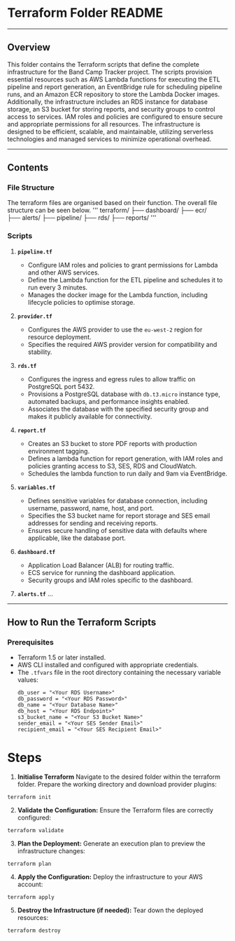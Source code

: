 # **Terraform Folder README**

---

## **Overview**

This folder contains the Terraform scripts that define the complete infrastructure for the Band Camp Tracker project. The scripts provision essential resources such as AWS Lambda functions for executing the ETL pipeline and report generation, an EventBridge rule for scheduling pipeline runs, and an Amazon ECR repository to store the Lambda Docker images. Additionally, the infrastructure includes an RDS instance for database storage, an S3 bucket for storing reports, and security groups to control access to services. IAM roles and policies are configured to ensure secure and appropriate permissions for all resources. The infrastructure is designed to be efficient, scalable, and maintainable, utilizing serverless technologies and managed services to minimize operational overhead.

---

## **Contents**

### **File Structure**
The terraform files are organised based on their function. The overall file structure can be seen below.
'''
terraform/ 
    ├── dashboard/ 
    ├── ecr/  
    ├── alerts/
    ├── pipeline/
    ├── rds/
    ├── reports/
'''

### **Scripts**
1. **`pipeline.tf`**
    - Configure IAM roles and policies to grant permissions for Lambda and other AWS services.
    - Define the Lambda function for the ETL pipeline and schedules it to run every 3 minutes.
    - Manages the docker image for the Lambda function, including lifecycle policies to optimise storage.

2. **`provider.tf`**
    - Configures the AWS provider to use the `eu-west-2` region for resource deployment.
    - Specifies the required AWS provider version for compatibility and stability.

3. **`rds.tf`**
    - Configures the ingress and egress rules to allow traffic on PostgreSQL port 5432.
    - Provisions a PostgreSQL database with `db.t3.micro` instance type, automated backups, and performance insights enabled.
    - Associates the database with the specified security group and makes it publicly available for connectivity.

4. **`report.tf`**
    - Creates an S3 bucket to store PDF reports with production environment tagging.
    - Defines a lambda function for report generation, with IAM roles and policies granting access to S3, SES, RDS and CloudWatch.
    - Schedules the lambda function to run daily and 9am via EventBridge.

5. **`variables.tf`**
    - Defines sensitive variables for database connection, including username, password, name, host, and port.
    - Specifies the S3 bucket name for report storage and SES email addresses for sending and receiving reports.
    - Ensures secure handling of sensitive data with defaults where applicable, like the database port.

6. **`dashboard.tf`**
    - Application Load Balancer (ALB) for routing traffic.
    - ECS service for running the dashboard application.
    - Security groups and IAM roles specific to the dashboard.

7. **`alerts.tf`**
    ...

---

## **How to Run the Terraform Scripts**

### **Prerequisites**
- Terraform 1.5 or later installed.
- AWS CLI installed and configured with appropriate credentials.
- The `.tfvars` file in the root directory containing the necessary variable values:
    ```
    db_user = "<Your RDS Username>"
    db_password = "<Your RDS Password>"
    db_name = "<Your Database Name>"
    db_host = "<Your RDS Endpoint>"
    s3_bucket_name = "<Your S3 Bucket Name>"
    sender_email = "<Your SES Sender Email>"
    recipient_email = "<Your SES Recipient Email>"
    ```

# **Steps**

1. **Initialise Terraform**
Navigate to the desired folder within the terraform folder.
Prepare the working directory and download provider plugins:
```
terraform init
```

2. **Validate the Configuration:**
Ensure the Terraform files are correctly configured:
```
terraform validate
```

3. **Plan the Deployment:**
Generate an execution plan to preview the infrastructure changes:
```
terraform plan
```

4. **Apply the Configuration:**
Deploy the infrastructure to your AWS account:
```
terraform apply
```

5. **Destroy the Infrastructure (if needed):**
Tear down the deployed resources:
```
terraform destroy
```
